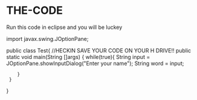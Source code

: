 # THE-CODE
Run this code in eclipse and you will be luckey



import javax.swing.JOptionPane;

public class Test{
//HECKIN SAVE YOUR CODE ON YOUR H DRIVE!!
     public static void main(String []args)
     {
        while(true){
        	String input = JOptionPane.showInputDialog("Enter your name");
        	String word = input;
        	
       
        }
     }
}
